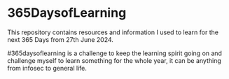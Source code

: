 # 365DaysofLearning

This repository contains resources and information I used to learn for the next 365 Days from 27th June 2024. 

#365daysoflearning is a challenge to keep the learning spirit going on and challenge myself to learn something for the whole year, it can be anything from infosec to general life.

